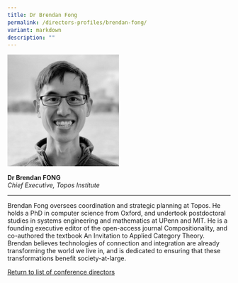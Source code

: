 ```yaml
---
title: Dr Brendan Fong
permalink: /directors-profiles/brendan-fong/
variant: markdown
description: ""
---
```

<div style="width:50%"><img src="/images/People/brendan.jpeg" alt="Dr Brendan Fong"></div>

**Dr Brendan FONG**<br>*Chief Executive, Topos Institute*<br>

---

Brendan Fong oversees coordination and strategic planning at Topos. He holds a PhD in computer science from Oxford, and undertook postdoctoral studies in systems engineering and mathematics at UPenn and MIT. He is a founding executive editor of the open-access journal Compositionality, and co-authored the textbook An Invitation to Applied Category Theory. Brendan believes technologies of connection and integration are already transforming the world we live in, and is dedicated to ensuring that these transformations benefit society-at-large.


[Return to list of conference directors](/directors)